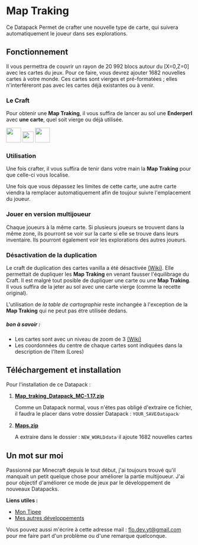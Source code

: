 # Map Traking

Ce Datapack Permet de crafter une nouvelle type de carte, qui suivera automatiquement le joueur dans ses explorations.

## Fonctionnement

Il vous permettra de couvrir un rayon de 20 992 blocs autour du [X=0,Z=0] avec les cartes du jeux. Pour ce faire, vous devrez ajouter 1682 nouvelles cartes à votre monde. Ces cartes sont vierges et pré-formatées ; elles n'interféreront pas avec les cartes déjà existantes ou à venir.

### Le Craft
Pour obtenir une **Map Traking**, il vous suffira de lancer au sol une **Enderperl** avec **une carte**, quel soit vierge ou déjà utilisée.

<img src="https://static.wikia.nocookie.net/minecraftpocketedition/images/7/73/Map.gif/revision/latest/scale-to-width-down/160?cb=20170627214815" width="40" height="40" /> <img src="https://e7.pngegg.com/pngimages/354/728/png-clipart-plus-and-minus-signs-computer-icons-emoji-logo-plus-thumbnail.png" width="30" height="30" /> <img src="https://static.wikia.nocookie.net/minecraft_gamepedia/images/f/f6/Ender_Pearl_JE3_BE2.png/revision/latest?cb=20200512195721" width="40" height="40" />


### Utilisation
Une fois crafter, il vous suffira de tenir dans votre main la **Map Traking** pour que celle-ci vous localise. 

Une fois que vous dépassez les limites de cette carte, une autre carte viendra la remplacer automatiquement afin de toujour suivre l'emplacement du joueur.


### Jouer en version multijoueur
Chaque joueurs à la même carte. Si plusieurs joueurs se trouvent dans la même zone, ils pourront se voir sur la carte si elle se trouve dans leurs inventaire. Ils pourront également voir les explorations des autres joueurs.


### Désactivation de la duplication
Le craft de duplication des cartes vanilla a été désactivée [(Wiki)](https://minecraft.fandom.com/fr/wiki/Carte_(objet)#Duplication). Elle permettait de dupliquer les **Map Traking** en venant fausser l'équilibrage du Craft.
Il est malgré tout posible de dupliquer une carte ou une **Map Traking**. Il vous suffira de la jeter au sol avec une carte vierge (comme la recette original).

L'utilisation de *la table de cartographie* reste inchangée à l'exception de la **Map Traking** qui ne peut pas étre utilisée dedans. 


##### bon à savoir : 
- Les cartes sont avec un niveau de zoom de 3 [(Wiki)](https://minecraft.fandom.com/fr/wiki/Carte_(objet)#Zoom)
- Les coordonnées du centre de chaque cartes sont indiquées dans la description de l'Item (Lores)


## Téléchargement et installation

Pour l'installation de ce Datapack : 

1) [**Map_traking_Datapack_MC-1.17.zip**](https://minhaskamal.github.io/DownGit/#/home?url=https://github.com/FloDev-yt/Map_traking/tree/MC-1.17_FR/Map_traking_Datapack&fileName=Map_traking_Datapack_MC-1.17&rootDirectory=false)

    Comme un Datapack normal, vous n'étes pas obligé d'extraire ce fichier, il faudra le placer dans votre dossier Datapack : `YOUR_SAVE⁄Datapack⁄`

2) [**Maps.zip**](https://github.com/FloDev-yt/Map_traking/blob/MC-1.17_FR/Maps.zip)

    A extraire dans le dossier : `NEW_WORLD⁄data⁄` il ajoute 1682 nouvelles cartes 


## Un mot sur moi
Passionné par Minecraft depuis le tout début, j'ai toujours trouvé qu'il manquait un petit quelque chose pour améliorer la partie multijoueur. J'ai pour objectif d'améliorer ce mode de jeux par le développement de nouveaux Datapacks.

**Liens utiles :**
- [Mon Tipee](https://fr.tipeee.com/flodev/)
- [Mes autres développements](https://github.com/FloDev-yt?tab=repositories)

Vous pouvez aussi m'écrire à cette adresse mail : [flo.dev.yt@gmail.com](flo.dev.yt@gmail.com) pour me faire part d'un problème ou d'une remarque quelconque.